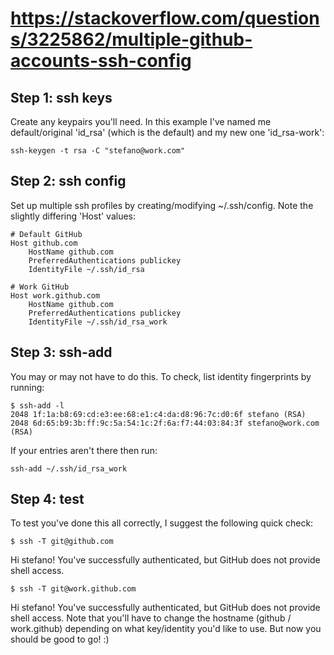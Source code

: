 # https://stackoverflow.com/questions/3225862/multiple-github-accounts-ssh-config

## Step 1: ssh keys

Create any keypairs you'll need. In this example I've named me default/original 'id_rsa' (which is the default) and my
new one 'id_rsa-work':

```
ssh-keygen -t rsa -C "stefano@work.com"
```

## Step 2: ssh config

Set up multiple ssh profiles by creating/modifying ~/.ssh/config. Note the slightly differing 'Host' values:

```
# Default GitHub
Host github.com
    HostName github.com
    PreferredAuthentications publickey
    IdentityFile ~/.ssh/id_rsa

# Work GitHub
Host work.github.com
    HostName github.com
    PreferredAuthentications publickey
    IdentityFile ~/.ssh/id_rsa_work
```

## Step 3: ssh-add

You may or may not have to do this. To check, list identity fingerprints by running:

```
$ ssh-add -l
2048 1f:1a:b8:69:cd:e3:ee:68:e1:c4:da:d8:96:7c:d0:6f stefano (RSA)
2048 6d:65:b9:3b:ff:9c:5a:54:1c:2f:6a:f7:44:03:84:3f stefano@work.com (RSA)
```

If your entries aren't there then run:

```
ssh-add ~/.ssh/id_rsa_work
```

## Step 4: test

To test you've done this all correctly, I suggest the following quick check:

```
$ ssh -T git@github.com
```

Hi stefano! You've successfully authenticated, but GitHub does not provide shell access.

```
$ ssh -T git@work.github.com
```

Hi stefano! You've successfully authenticated, but GitHub does not provide shell access. Note that you'll have to change
the hostname (github / work.github) depending on what key/identity you'd like to use. But now you should be good to go!
:)
